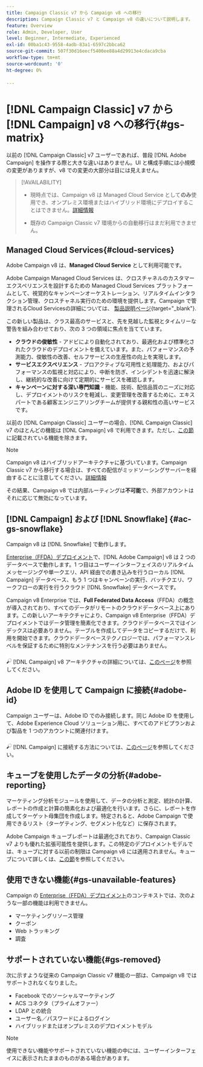 ```yaml
---
title: Campaign Classic v7 から Campaign v8 への移行
description: Campaign Classic v7 と Campaign v8 の違いについて説明します。
feature: Overview
role: Admin, Developer, User
level: Beginner, Intermediate, Experienced
exl-id: 00ba1c43-9558-4adb-83a1-6597c2bbca62
source-git-commit: 507f30d16eecf5400ee88a4d29913e4cdaca9cba
workflow-type: tm+mt
source-wordcount: '0'
ht-degree: 0%

---
```


# [!DNL Campaign Classic] v7 から [!DNL Campaign] v8 への移行{#gs-matrix}

以前の [!DNL Campaign Classic] v7 ユーザーであれば、普段 [!DNL Adobe Campaign] を操作する際と大きな違いはありません。UI と構成手順には小規模の変更がありますが、v8 での変更の大部分は目には見えません。

>[!AVAILABILITY]
>
>* 現時点では、Campaign v8 は Managed Cloud Service として&#x200B;**のみ**&#x200B;使用でき、オンプレミス環境またはハイブリッド環境にデプロイすることはできません。[詳細情報](#cloud-services)
>
>* 既存の Campaign Classic v7 環境からの自動移行はまだ利用できません。



## Managed Cloud Services{#cloud-services}

Adobe Campaign v8 は、**Managed Cloud Service** として利用可能です。

Adobe Campaign Managed Cloud Services は、クロスチャネルのカスタマーエクスペリエンスを設計するための Managed Cloud Services プラットフォームとして、視覚的なキャンペーンオーケストレーション、リアルタイムインタラクション管理、クロスチャネル実行のための環境を提供します。Campaign で管理されるCloud Servicesの詳細については、 [製品説明ページ](https://helpx.adobe.com/jp/legal/product-descriptions/adobe-campaign-managed-cloud-services.html){target="_blank"}.

この新しい製品は、クラス最高のサービスと、先を見越した監視とタイムリーな警告を組み合わせており、次の 3 つの領域に焦点を当てています。

* **クラウドの俊敏性** - アドビにより自動化されており、最適化および標準化されたクラウドのデプロイメントを備えています。また、パフォーマンスの予測能力、俊敏性の改善、セルフサービスの生産性の向上を実現します。
* **サービスエクスペリエンス** - プロアクティブな可用性と処理能力、およびパフォーマンスの監視と対応により、中断を防ぎ、インシデントを迅速に解決し、継続的な改善に向けて定期的にサービスを確認します。
* **キャンペーンに対する深い専門知識** - 機能、技術、配信品質のニーズに対応し、デプロイメントのリスクを軽減し、変更管理を改善するために、エキスパートである顧客エンジニアリングチームが提供する親和性の高いサービスです。

以前の [!DNL Campaign Classic] ユーザーの場合、[!DNL Campaign Classic] v7 のほとんどの機能は [!DNL Campaign] v8 で利用できます。ただし、[この節](#gs-removed)に記載されている機能を除きます。

>[!NOTE]
>
> Campaign v8 はハイブリッドアーキテクチャに基づいています。Campaign Classic v7 から移行する場合は、すべての配信がミッドソーシングサーバーを経由することに注意してください。[詳細情報](../architecture/architecture.md)
>
> その結果、Campaign v8 では内部ルーティングは&#x200B;**不可能**&#x200B;で、外部アカウントはそれに応じて無効になっています。


## [!DNL Campaign] および [!DNL Snowflake] {#ac-gs-snowflake}

Campaign v8 は [!DNL Snowflake] で動作します。

[Enterprise（FFDA）デプロイメント](../architecture/enterprise-deployment.md)で、[!DNL Adobe Campaign] v8 は 2 つのデータベースで動作します。1 つ目はユーザーインターフェイスのリアルタイムメッセージングや単一クエリ、API 経由での書き込みを行うローカル [!DNL Campaign] データベース、もう 1 つはキャンペーンの実行、バッチクエリ、ワークフローの実行を行うクラウド [!DNL Snowflake] データベースです。

Campaign v8 Enterprise では、**Full Federated Data Access**（FFDA）の概念が導入されており、すべてのデータがリモートのクラウドデータベース上にあります。この新しいアーキテクチャにより、Campaign v8 Enterprise（FFDA）デプロイメントではデータ管理を簡素化できます。クラウドデータベースではインデックスは必要ありません。テーブルを作成してデータをコピーするだけで、利用を開始できます。クラウドデータベーステクノロジーでは、パフォーマンスレベルを保証するために特別なメンテナンスを行う必要はありません。

![](../assets/do-not-localize/glass.png) [!DNL Campaign] v8 アーキテクチャの詳細については、[このページ](../architecture/architecture.md)を参照してください。


## Adobe ID を使用して Campaign に接続{#adobe-id}

Campaign ユーザーは、Adobe ID でのみ接続します。同じ Adobe ID を使用して、Adobe Experience Cloud ソリューション用に、すべてのアドビプランおよび製品を 1 つのアカウントに関連付けます。

![](../assets/do-not-localize/glass.png) [!DNL Campaign] に接続する方法については、[このページ](connect.md)を参照してください。

## キューブを使用したデータの分析{#adobe-reporting}

マーケティング分析モジュールを使用して、データの分析と測定、統計の計算、レポートの作成と計算の簡素化および最適化を行います。さらに、レポートを作成してターゲット母集団を作成します。特定されると、Adobe Campaign で使用できるリスト（ターゲティング、セグメント化など）に保存されます。

Adobe Campaign キューブレポートは最適化されており、Campaign Classic v7 よりも優れた拡張可能性を提供します。この特定のデプロイメントモデルでは、キューブに対する以前の制限は Campaign v8 には適用されません。キューブについて詳しくは、[この節](../../v8/reporting/gs-cubes.md)を参照してください。

## 使用できない機能{#gs-unavailable-features}

Campaign の [Enterprise（FFDA）デプロイメント](../architecture/enterprise-deployment.md)のコンテキストでは、次のような一部の機能は利用できません。

* マーケティングリソース管理
* クーポン
* Web トラッキング
* 調査

## サポートされていない機能{#gs-removed}

次に示すような従来の Campaign Classic v7 機能の一部は、Campaign v8 ではサポートされなくなりました。

* Facebook でのソーシャルマーケティング
* ACS コネクタ（プライムオファー）
* LDAP との統合
* ユーザー名／パスワードによるログイン
* ハイブリッドまたはオンプレミスのデプロイメントモデル


>[!NOTE]
>
>使用できない機能やサポートされていない機能の中には、ユーザーインターフェイスに表示されたままのものがある場合があります。
